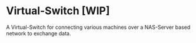 # Virtual-Switch [WIP]
A Virtual-Switch for connecting various machines over a NAS-Server based network to exchange data.
